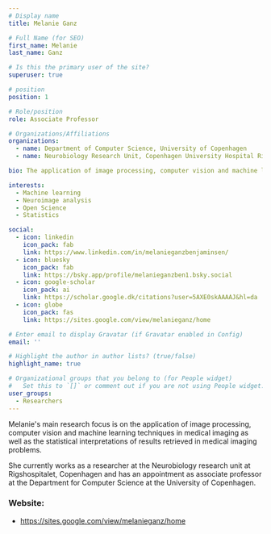 ```yaml
---
# Display name
title: Melanie Ganz

# Full Name (for SEO)
first_name: Melanie
last_name: Ganz

# Is this the primary user of the site?
superuser: true

# position
position: 1

# Role/position
role: Associate Professor

# Organizations/Affiliations
organizations:
  - name: Department of Computer Science, University of Copenhagen
  - name: Neurobiology Research Unit, Copenhagen University Hospital Rigshospitalet

bio: The application of image processing, computer vision and machine learning techniques in medical imaging as well as the statistical interpretations of results retrieved in medical imaging problems.  

interests:
  - Machine learning
  - Neuroimage analysis
  - Open Science
  - Statistics

social:
  - icon: linkedin
    icon_pack: fab
    link: https://www.linkedin.com/in/melanieganzbenjaminsen/
  - icon: bluesky
    icon_pack: fab
    link: https://bsky.app/profile/melanieganzben1.bsky.social 
  - icon: google-scholar
    icon_pack: ai
    link: https://scholar.google.dk/citations?user=5AXE0skAAAAJ&hl=da 
  - icon: globe
    icon_pack: fas
    link: https://sites.google.com/view/melanieganz/home 

# Enter email to display Gravatar (if Gravatar enabled in Config)
email: ''

# Highlight the author in author lists? (true/false)
highlight_name: true

# Organizational groups that you belong to (for People widget)
#   Set this to `[]` or comment out if you are not using People widget.
user_groups:
  - Researchers
---
```

Melanie's main research focus is on the application of image processing, computer vision and machine learning techniques in medical imaging as well as the statistical interpretations of results retrieved in medical imaging problems.  

She currently works as a researcher at the Neurobiology research unit at Rigshospitalet, Copenhagen and has an appointment as associate professor at the Department for Computer Science at the University of Copenhagen.

### Website:
- https://sites.google.com/view/melanieganz/home 
